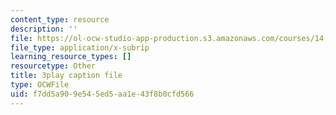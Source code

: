 ```yaml
---
content_type: resource
description: ''
file: https://ol-ocw-studio-app-production.s3.amazonaws.com/courses/14-01-principles-of-microeconomics-fall-2018/f7dd5a909e545ed5aa1e43f8b0cfd566_hm5zqBPsRJM.vtt
file_type: application/x-subrip
learning_resource_types: []
resourcetype: Other
title: 3play caption file
type: OCWFile
uid: f7dd5a90-9e54-5ed5-aa1e-43f8b0cfd566
---
```

